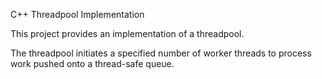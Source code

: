 C++ Threadpool Implementation 

This project provides an implementation of a threadpool.

The threadpool initiates a specified number of worker threads to process work pushed onto a thread-safe queue.
